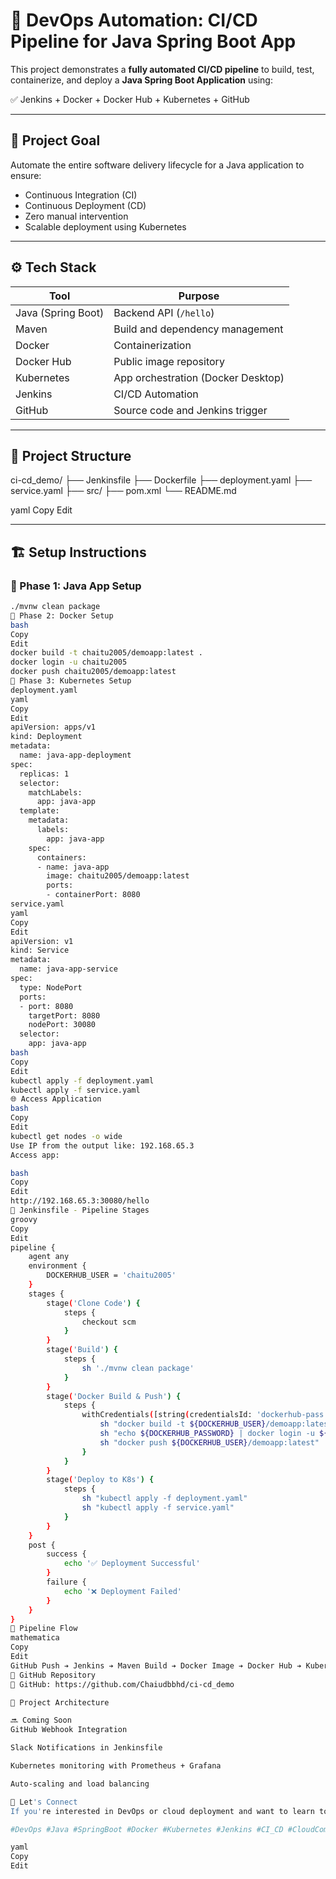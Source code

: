 # 🚀 DevOps Automation: CI/CD Pipeline for Java Spring Boot App

This project demonstrates a **fully automated CI/CD pipeline** to build, test, containerize, and deploy a **Java Spring Boot Application** using:

✅ Jenkins + Docker + Docker Hub + Kubernetes + GitHub

---

## 📌 Project Goal

Automate the entire software delivery lifecycle for a Java application to ensure:

- Continuous Integration (CI)
- Continuous Deployment (CD)
- Zero manual intervention
- Scalable deployment using Kubernetes

---

## ⚙️ Tech Stack

| Tool            | Purpose                            |
|-----------------|-------------------------------------|
| Java (Spring Boot) | Backend API (`/hello`)             |
| Maven           | Build and dependency management     |
| Docker          | Containerization                    |
| Docker Hub      | Public image repository             |
| Kubernetes      | App orchestration (Docker Desktop)  |
| Jenkins         | CI/CD Automation                    |
| GitHub          | Source code and Jenkins trigger     |

---

## 📁 Project Structure

ci-cd_demo/
├── Jenkinsfile
├── Dockerfile
├── deployment.yaml
├── service.yaml
├── src/
├── pom.xml
└── README.md

yaml
Copy
Edit

---

## 🏗️ Setup Instructions

### 🔹 Phase 1: Java App Setup
```bash
./mvnw clean package
🔹 Phase 2: Docker Setup
bash
Copy
Edit
docker build -t chaitu2005/demoapp:latest .
docker login -u chaitu2005
docker push chaitu2005/demoapp:latest
🔹 Phase 3: Kubernetes Setup
deployment.yaml
yaml
Copy
Edit
apiVersion: apps/v1
kind: Deployment
metadata:
  name: java-app-deployment
spec:
  replicas: 1
  selector:
    matchLabels:
      app: java-app
  template:
    metadata:
      labels:
        app: java-app
    spec:
      containers:
      - name: java-app
        image: chaitu2005/demoapp:latest
        ports:
        - containerPort: 8080
service.yaml
yaml
Copy
Edit
apiVersion: v1
kind: Service
metadata:
  name: java-app-service
spec:
  type: NodePort
  ports:
  - port: 8080
    targetPort: 8080
    nodePort: 30080
  selector:
    app: java-app
bash
Copy
Edit
kubectl apply -f deployment.yaml
kubectl apply -f service.yaml
🌐 Access Application
bash
Copy
Edit
kubectl get nodes -o wide
Use IP from the output like: 192.168.65.3
Access app:

bash
Copy
Edit
http://192.168.65.3:30080/hello
🧪 Jenkinsfile - Pipeline Stages
groovy
Copy
Edit
pipeline {
    agent any
    environment {
        DOCKERHUB_USER = 'chaitu2005'
    }
    stages {
        stage('Clone Code') {
            steps {
                checkout scm
            }
        }
        stage('Build') {
            steps {
                sh './mvnw clean package'
            }
        }
        stage('Docker Build & Push') {
            steps {
                withCredentials([string(credentialsId: 'dockerhub-pass', variable: 'DOCKERHUB_PASSWORD')]) {
                    sh "docker build -t ${DOCKERHUB_USER}/demoapp:latest ."
                    sh "echo ${DOCKERHUB_PASSWORD} | docker login -u ${DOCKERHUB_USER} --password-stdin"
                    sh "docker push ${DOCKERHUB_USER}/demoapp:latest"
                }
            }
        }
        stage('Deploy to K8s') {
            steps {
                sh "kubectl apply -f deployment.yaml"
                sh "kubectl apply -f service.yaml"
            }
        }
    }
    post {
        success {
            echo '✅ Deployment Successful'
        }
        failure {
            echo '❌ Deployment Failed'
        }
    }
}
🧩 Pipeline Flow
mathematica
Copy
Edit
GitHub Push ➔ Jenkins ➔ Maven Build ➔ Docker Image ➔ Docker Hub ➔ Kubernetes Deployment ➔ Live API
📌 GitHub Repository
🔗 GitHub: https://github.com/Chaiudbbhd/ci-cd_demo

📸 Project Architecture

🔜 Coming Soon
GitHub Webhook Integration

Slack Notifications in Jenkinsfile

Kubernetes monitoring with Prometheus + Grafana

Auto-scaling and load balancing

🙌 Let's Connect
If you're interested in DevOps or cloud deployment and want to learn together, feel free to connect with me on LinkedIn.

#DevOps #Java #SpringBoot #Docker #Kubernetes #Jenkins #CI_CD #CloudComputing #Automation

yaml
Copy
Edit
